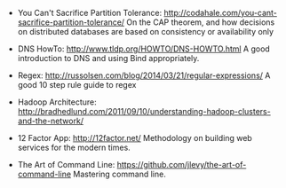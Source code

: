 - You Can't Sacrifice Partition Tolerance: http://codahale.com/you-cant-sacrifice-partition-tolerance/
On the CAP theorem, and how decisions on distributed databases are based on consistency or availability only

- DNS HowTo: http://www.tldp.org/HOWTO/DNS-HOWTO.html
A good introduction to DNS and using Bind appropriately.

- Regex: http://russolsen.com/blog/2014/03/21/regular-expressions/
A good 10 step rule guide to regex

- Hadoop Architecture: http://bradhedlund.com/2011/09/10/understanding-hadoop-clusters-and-the-network/

- 12 Factor App: http://12factor.net/
Methodology on building web services for the modern times. 

- The Art of Command Line: https://github.com/jlevy/the-art-of-command-line
Mastering command line.
